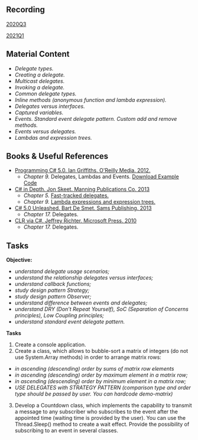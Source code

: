 ## Recording
[2020Q3](https://videoportal.epam.com/video/v0Aba28Rvk6NbrWKJkz9)

[2021Q1](https://videoportal.epam.com/video/gkXbYq1dj5WqqrlEYelw)

## Material Content 
- *Delegate types.*
- *Creating a delegate.*
- *Multicast delegates.*
- *Invoking a delegate.*
- *Common delegate types.*
- *Inline methods (anonymous function and  lambda expression).*
- *Delegates versus interfaces.*
- *Captured variables.*
- *Events. Standard event delegate pattern. Custom add and remove methods.*
- *Events versus delegates.*
- *Lambdas and expression trees.*

## Books & Useful References 
- [Programming C# 5.0. Ian Griffiths. O'Reilly Media. 2012.](http://shop.oreilly.com/product/0636920024064.do) 
    - *Chapter 9.* Delegates, Lambdas and Events. [Download Example Code](https://resources.oreilly.com/examples/0636920024064/blob/master/Ch09.zip)
- [C# in Depth. Jon Skeet. Manning Publications Co. 2013](https://www.manning.com/books/c-sharp-in-depth-third-edition)
   - *Chapter 5.* [Fast-tracked delegates.](https://livebook.manning.com/#!/book/c-sharp-in-depth-third-edition/chapter-5/)
   - *Chapter 9.* [Lambda expressions and expression trees.](https://livebook.manning.com/#!/book/c-sharp-in-depth-third-edition/chapter-9/)
- [C# 5.0 Unleashed. Bart De Smet. Sams Publishing. 2013](https://www.goodreads.com/book/show/16284093-c-5-0-unleashed)
   - *Chapter 17.* Delegates.
- [CLR via C#. Jeffrey Richter. Microsoft Press. 2010](https://www.goodreads.com/book/show/7121415-clr-via-c)
   - *Chapter 17.* Delegates.

## Tasks  
**Objective:** 
- *understand delegate usage scenarios;*
- *understand the relationship delegates versus interfaces;*
- *understand callback functions;*
- *study design pattern Strategy;*
- *study design pattern Observer;*
- *understand difference between events and delegates;*
- *understand DRY (Don’t Repeat Yourself), SoC (Separation of Concerns principles), Low Coupling principles;*
- *understand standard event delegate pattern.*

**Tasks**
1. Create a console application.
2. Create a class, which allows to bubble-sort a matrix of integers (do not use System.Array methods) in order to arrange matrix rows:
- *in ascending (descending) order by sums of matrix row elements*
- *in ascending (descending) order by maximum element in a matrix row;*
- *in ascending (descending) order by minimum element in a matrix row;*
- *USE DELEGATES with STRATEGY PATTERN (comparison type and order type should be passed by user. You can hardcode demo-matrix)*
3. Develop a Countdown class, which implements the capability to transmit a message to any subscriber 
who subscribes to the event after the appointed time (waiting time is provided by the user).
You can use the Thread.Sleep() method to create a wait effect. 
Provide the possibility of subscribing to an event in several classes.

